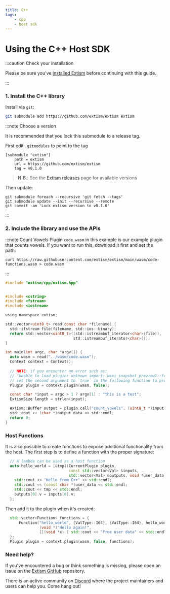 ```yaml
---
title: C++
tags:
    - cpp
    - host sdk
---
```


# Using the C++ Host SDK


:::caution Check your installation

Please be sure you've [installed Extism](/docs/install) before continuing with this guide.

:::

### 1. Install the C++ library

Install via `git`:
```sh
git submodule add https://github.com/extism/extism extism
```

:::note Choose a version

It is recommended that you lock this submodule to a release tag.

First edit `.gitmodules` to point to the tag

```
[submodule "extism"]
	path = extism
	url = https://github.com/extism/extism
	tag = v0.1.0
```

> **N.B.**: See the [Extism releases](https://github.com/extism/extism/releases) page for available versions

Then update:

```
git submodule foreach --recursive 'git fetch --tags'
git submodule update --init --recursive --remote
git commit -am 'Lock extism version to v0.1.0'
```

:::

### 2. Include the library and use the APIs

:::note Count Vowels Plugin
`code.wasm` in this example is our example plugin that counts vowels. If you want to run this, download it first and set the path:

```
curl https://raw.githubusercontent.com/extism/extism/main/wasm/code-functions.wasm > code.wasm
```
:::

```c title=main.cpp
#include "extism/cpp/extism.hpp"


#include <cstring>
#include <fstream>
#include <iostream>

using namespace extism;

std::vector<uint8_t> read(const char *filename) {
  std::ifstream file(filename, std::ios::binary);
  return std::vector<uint8_t>((std::istreambuf_iterator<char>(file)),
                              std::istreambuf_iterator<char>());
}

int main(int argc, char *argv[]) {
  auto wasm = read("../wasm/code.wasm");
  Context context = Context();
  
  // NOTE: if you encounter an error such as: 
  // "Unable to load plugin: unknown import: wasi_snapshot_preview1::fd_write has not been defined"
  // set the second argument to `true` in the following function to provide WASI imports to your plugin.
  Plugin plugin = context.plugin(wasm, false);

  const char *input = argc > 1 ? argv[1] : "this is a test";
  ExtismSize length = strlen(input);

  extism::Buffer output = plugin.call("count_vowels", (uint8_t *)input, length);
  std::cout << (char *)output.data << std::endl;
  return 0;
}
```

### Host Functions

It is also possible to create functions to expose additional functionality from the host. The first step
is to define a function with the proper signature:

```cpp
  // A lambda can be used as a host function
  auto hello_world = [&tmp](CurrentPlugin plugin,
                            const std::vector<Val> &inputs,
                            std::vector<Val> &outputs, void *user_data) {
    std::cout << "Hello from C++" << std::endl;
    std::cout << (const char *)user_data << std::endl;
    std::cout << tmp << std::endl;
    outputs[0].v = inputs[0].v;
  };
```

Then add it to the plugin when it's created: 

```cpp
  std::vector<Function> functions = {
      Function("hello_world", {ValType::I64}, {ValType::I64}, hello_world,
               (void *)"Hello again!",
               [](void *x) { std::cout << "Free user data" << std::endl; }),
  };
  Plugin plugin = context.plugin(wasm, false, functions);
```




### Need help?

If you've encountered a bug or think something is missing, please open an issue on the [Extism GitHub](https://github.com/extism/extism) repository.

There is an active community on [Discord](https://discord.gg/cx3usBCWnc) where the project maintainers and users can help you. Come hang out!

